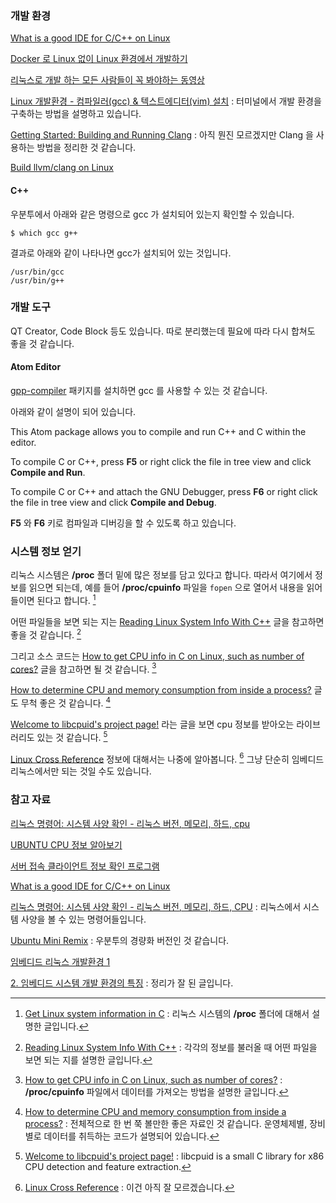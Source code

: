 ### 개발 환경

[What is a good IDE for C/C++ on Linux](http://xmodulo.com/good-ide-for-c-cpp-linux.html)

[Docker 로 Linux 없이 Linux 환경에서 개발하기](http://www.slideshare.net/iFunFactory/docker-linux-linux-66590915)

[리눅스로 개발 하는 모든 사람들이 꼭 봐야하는 동영상](http://luckyyowu.tistory.com/320)

[Linux 개발환경 - 컴파일러(gcc) & 텍스트에디터(vim) 설치](http://www.morenice.kr/5) : 터미널에서 개발 환경을 구축하는 방법을 설명하고 있습니다.

[Getting Started: Building and Running Clang](https://clang.llvm.org/get_started.html) : 아직 뭔진 모르겠지만 Clang 을 사용하는 방법을 정리한 것 같습니다.

[Build llvm/clang on Linux](https://coderwall.com/p/irronw/build-llvm-clang-on-linux)

#### C++ 

우분투에서 아래와 같은 명령으로 gcc 가 설치되어 있는지 확인할 수 있습니다. 

```
$ which gcc g++
```

결과로 아래와 같이 나타나면 gcc가 설치되어 있는 것입니다. 

```
/usr/bin/gcc
/usr/bin/g++
```

### 개발 도구

QT Creator, Code Block 등도 있습니다. 따로 분리했는데 필요에 따라 다시 합쳐도 좋을 것 같습니다.

#### Atom Editor

[gpp-compiler](https://atom.io/packages/gpp-compiler) 패키지를 설치하면 gcc 를 사용할 수 있는 것 같습니다.

아래와 같이 설명이 되어 있습니다. 

This Atom package allows you to compile and run C++ and C within the editor.

To compile C or C++, press **F5** or right click the file in tree view and click **Compile and Run**.

To compile C or C++ and attach the GNU Debugger, press **F6** or right click the file in tree view and click **Compile and Debug**.

**F5** 와 **F6** 키로 컴파일과 디버깅을 할 수 있도록 하고 있습니다. 

### 시스템 정보 얻기 

리눅스 시스템은 **/proc** 폴더 밑에 많은 정보를 담고 있다고 합니다. 따라서 여기에서 정보를 읽으면 되는데, 예를 들어 **/proc/cpuinfo** 파일을 `fopen` 으로 열어서 내용을 읽어들이면 된다고 합니다. [^stackoverflow-23323438]

어떤 파일들을 보면 되는 지는 [Reading Linux System Info With C++](http://www.makerdyne.com/blog/reading-linux-system-info-with-c/) 글을 참고하면 좋을 것 같습니다. [^makerdyne--linux-system]

그리고 소스 코드는 [How to get CPU info in C on Linux, such as number of cores?](http://stackoverflow.com/questions/9629850/how-to-get-cpu-info-in-c-on-linux-such-as-number-of-cores) 글을 참고하면 될 것 같습니다. [^stackoverflow-9629850]

[How to determine CPU and memory consumption from inside a process?](http://stackoverflow.com/questions/63166/how-to-determine-cpu-and-memory-consumption-from-inside-a-process) 글도 무척 좋은 것 같습니다. [^stackoverflow-63166]

[Welcome to libcpuid's project page!](http://libcpuid.sourceforge.net/index.html) 라는 글을 보면 cpu 정보를 받아오는 라이브러리도 있는 것 같습니다. [^libcpuid]

[Linux Cross Reference](http://lxr.free-electrons.com/source/arch/x86/kernel/cpu/proc.c#L64) 정보에 대해서는 나중에 알아봅니다. [^free-electrons] 그냥 단순히 임베디드 리눅스에서만 되는 것일 수도 있습니다.

### 참고 자료 

[^stackoverflow-9629850]: [How to get CPU info in C on Linux, such as number of cores?](http://stackoverflow.com/questions/9629850/how-to-get-cpu-info-in-c-on-linux-such-as-number-of-cores) : **/proc/cpuinfo** 파일에서 데이터를 가져오는 방법을 설명한 글입니다.

[^stackoverflow-23323438]: [Get Linux system information in C](http://stackoverflow.com/questions/23323438/get-linux-system-information-in-c) : 리눅스 시스템의 **/proc** 폴더에 대해서 설명한 글입니다.

[^makerdyne--linux-system]: [Reading Linux System Info With C++](http://www.makerdyne.com/blog/reading-linux-system-info-with-c/) : 각각의 정보를 불러올 때 어떤 파일을 보면 되는 지를 설명한 글입니다.

[리눅스 명령어: 시스템 사양 확인 - 리눅스 버전, 메모리, 하드, cpu](http://thisstory.tistory.com/entry/리눅스-명령어-시스템-사양-확인-리눅스버전-메모리-하드-cpu)

[UBUNTU CPU 정보 알아보기](http://naleejang.tistory.com/4)

[서버 접속 클라이언트 정보 확인 프로그램](http://180.70.134.169/_blog/BlogTypeView.do?blogid=0TQVW&articleno=138&categoryId=44&regdt=20101216143828)

[What is a good IDE for C/C++ on Linux](http://xmodulo.com/good-ide-for-c-cpp-linux.html)

[^libcpuid]: [Welcome to libcpuid's project page!](http://libcpuid.sourceforge.net/index.html) : libcpuid is a small C library for x86 CPU detection and feature extraction.

[^free-electrons]: [Linux Cross Reference](http://lxr.free-electrons.com/source/arch/x86/kernel/cpu/proc.c#L64) : 이건 아직 잘 모르겠습니다.

[^stackoverflow-63166]: [How to determine CPU and memory consumption from inside a process?](http://stackoverflow.com/questions/63166/how-to-determine-cpu-and-memory-consumption-from-inside-a-process) : 전체적으로 한 번 쭉 볼만한 좋은 자료인 것 같습니다. 운영체제별, 장비별로 데이터를 취득하는 코드가 설명되어 있습니다.


[리눅스 명령어: 시스템 사양 확인  - 리눅스 버전, 메모리, 하드, CPU](http://thisstory.tistory.com/entry/리눅스-명령어-시스템-사양-확인-리눅스버전-메모리-하드-cpu) : 리눅스에서 시스템 사양을 볼 수 있는 명령어들입니다. 

[Ubuntu Mini Remix](http://www.ubuntu-mini-remix.org) : 우분투의 경량화 버전인 것 같습니다.

[임베디드 리눅스 개발환경 1](http://blog.naver.com/PostView.nhn?blogId=r2adne&logNo=120165474017)

[2. 임베디드 시스템 개발 환경의 특징](http://jeongchul.tistory.com/138) : 정리가 잘 된 글입니다.
